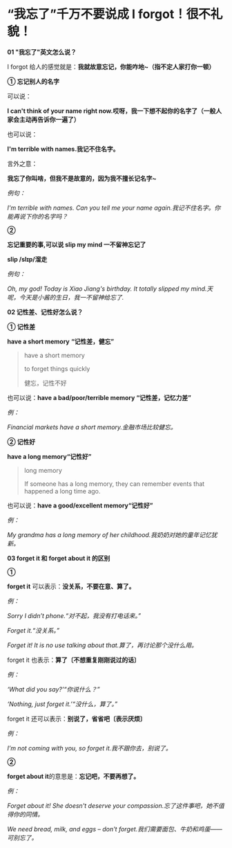 # “我忘了”千万不要说成 I forgot！很不礼貌！

**01 "我忘了"英文怎么说？**

I forgot 给人的感觉就是：**我就故意忘记，你能咋地~（指不定人家打你一顿）**

**① 忘记别人的名字**

可以说：

**I can't think of your name right now.哎呀，我一下想不起你的名字了（一般人家会主动再告诉你一遍了）**

也可以说：

**I'm terrible with names.我记不住名字。**

言外之意：

**我忘了你叫啥，但我不是故意的，因为我不擅长记名字~**

_例句：_

_I'm terrible with names. Can you tell me your name again.我记不住名字。你能再说下你的名字吗？_

**②**

**忘记重要的事,可以说 slip my mind 一不留神忘记了**

**slip /slɪp/溜走**

_例句：_

_Oh, my god! Today is Xiao Jiang's birthday. It totally slipped my mind.天呢，今天是小酱的生日，我一不留神给忘了._

**02 记性差、记性好怎么说？**

**① 记性差**

**have a short memory** **“记性差，健忘”**

> have a short memory
>
> to forget things quickly
>
> 健忘，记性不好

也可以说：**have a bad/poor/terrible memory “记性差，记忆力差”**

_例：_

_Financial markets have a short memory.金融市场比较健忘。_

**② 记性好**

**have a long memory“记性好”**

> long memory
>
> If someone has a long memory, they can remember events that happened a long time ago.

也可以说：**have a good/excellent memory“记性好”**

_例：_

_My grandma has a long memory of her childhood.我奶奶对她的童年记忆犹新。_

**03 forget it 和 forget about it 的区别**

**①**

**forget it** 可以表示：**没关系，不要在意、算了。**

_例：_

_Sorry I didn’t phone.“对不起，我没有打电话来。”_

_Forget it.“没关系。”_

_Forget it! It is no use talking about that.算了，再讨论那个没什么用。_

forget it 也表示：**算了〔不想重复刚刚说过的话〕**

_例：_

_‘What did you say?’“你说什么？”_

_‘Nothing, just forget it.’“没什么，算了。”_

forget it 还可以表示：**别说了，省省吧〔表示厌烦〕**

_例：_

_I’m not coming with you, so forget it.我不跟你去，别说了。_

**②**

**forget about it**的意思是：**忘记吧，不要再想了。**

_例：_

_Forget about it! She doesn't deserve your compassion.忘了这件事吧，她不值得你的同情。_

_We need bread, milk, and eggs – don't forget.我们需要面包、牛奶和鸡蛋——可别忘了。_
